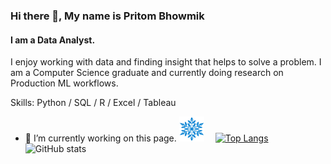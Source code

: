 ### Hi there 👋, My name is Pritom Bhowmik
#### I am a Data Analyst.
I enjoy working with data and finding insight that helps to solve a problem. I am a Computer Science graduate and currently doing research on Production ML workflows.

Skills: Python / SQL / R / Excel / Tableau

- 🔭 I’m currently working on this page. 
<a href='https://archiveprogram.github.com/'><img src='https://raw.githubusercontent.com/acervenky/animated-github-badges/master/assets/acbadge.gif' width='40' height='40'></a> 
[![Top Langs](https://github-readme-stats.vercel.app/api/top-langs/?username=pritom02bh)](https://github.com/anuraghazra/github-readme-stats)
![GitHub stats](https://github-readme-stats.vercel.app/api?username=pritom02bh&show_icons=true)  

